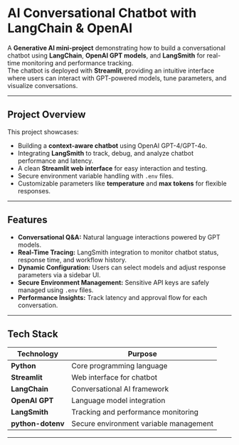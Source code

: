 # **AI Conversational Chatbot with LangChain & OpenAI**

A **Generative AI mini-project** demonstrating how to build a conversational chatbot using **LangChain**, **OpenAI GPT models**, and **LangSmith** for real-time monitoring and performance tracking.  
The chatbot is deployed with **Streamlit**, providing an intuitive interface where users can interact with GPT-powered models, tune parameters, and visualize conversations.

---

## **Project Overview**
This project showcases:
- Building a **context-aware chatbot** using OpenAI GPT-4/GPT-4o.
- Integrating **LangSmith** to track, debug, and analyze chatbot performance and latency.
- A clean **Streamlit web interface** for easy interaction and testing.
- Secure environment variable handling with `.env` files.
- Customizable parameters like **temperature** and **max tokens** for flexible responses.

---

## **Features**
-  **Conversational Q&A:** Natural language interactions powered by GPT models.  
-  **Real-Time Tracing:** LangSmith integration to monitor chatbot status, response time, and workflow history.  
-  **Dynamic Configuration:** Users can select models and adjust response parameters via a sidebar UI.  
-  **Secure Environment Management:** Sensitive API keys are safely managed using `.env` files.  
-  **Performance Insights:** Track latency and approval flow for each conversation.

---

## **Tech Stack**
| Technology   | Purpose |
|--------------|---------|
| **Python** | Core programming language |
| **Streamlit** | Web interface for chatbot |
| **LangChain** | Conversational AI framework |
| **OpenAI GPT** | Language model integration |
| **LangSmith** | Tracking and performance monitoring |
| **python-dotenv** | Secure environment variable management |

---





